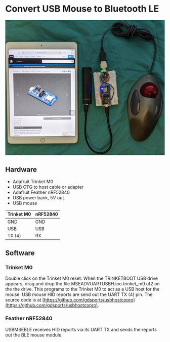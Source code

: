 # Convert USB Mouse to Bluetooth LE

![USB Mouse to BLE converter photo(TBD)](./images/usbmseble.jpg)

## Hardware

* Adafruit Trinket M0
* USB OTG to host cable or adapter
* Adafruit Feather nRF52840
* USB power bank, 5V out
* USB mouse

Trinket M0	|nRF52840
------------|--------
GND			|GND
USB			|USB
TX (4)		|RX

## Software

### Trinket M0

Double click on the Trinket M0 reset.  When the TRINKETBOOT USB drive appears,
drag and drop the file MSEADVUARTUSBH.ino.trinket_m0.uf2 on the the drive.
This programs to the Trinket M0 to act as a USB host for the mouse. USB
mouse HID reports are send out the UART TX (4) pin. The source code is
at [https://github.com/gdsports/usbhostcopro](https://github.com/gdsports/usbhostcopro).

### Feather nRF52840

USBMSEBLE receives HID reports via its UART TX and sends the reports out the
BLE mouse module.
